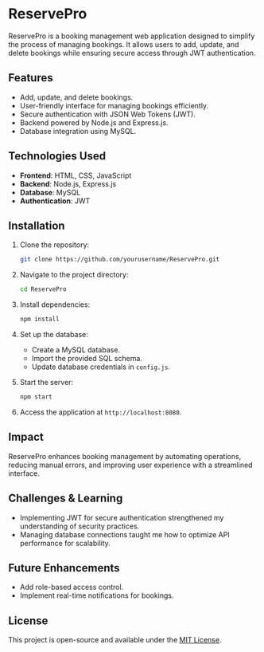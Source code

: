 # ReservePro

ReservePro is a booking management web application designed to simplify the process of managing bookings. It allows users to add, update, and delete bookings while ensuring secure access through JWT authentication.

## Features
- Add, update, and delete bookings.
- User-friendly interface for managing bookings efficiently.
- Secure authentication with JSON Web Tokens (JWT).
- Backend powered by Node.js and Express.js.
- Database integration using MySQL.

## Technologies Used
- **Frontend**: HTML, CSS, JavaScript
- **Backend**: Node.js, Express.js
- **Database**: MySQL
- **Authentication**: JWT

## Installation
1. Clone the repository:
   ```bash
   git clone https://github.com/yourusername/ReservePro.git
   ```
2. Navigate to the project directory:
   ```bash
   cd ReservePro
   ```
3. Install dependencies:
   ```bash
   npm install
   ```
4. Set up the database:
   - Create a MySQL database.
   - Import the provided SQL schema.
   - Update database credentials in `config.js`.

5. Start the server:
   ```bash
   npm start
   ```

6. Access the application at `http://localhost:8080`.

## Impact
ReservePro enhances booking management by automating operations, reducing manual errors, and improving user experience with a streamlined interface.

## Challenges & Learning
- Implementing JWT for secure authentication strengthened my understanding of security practices.
- Managing database connections taught me how to optimize API performance for scalability.

## Future Enhancements
- Add role-based access control.
- Implement real-time notifications for bookings.

## License
This project is open-source and available under the [MIT License](LICENSE).
